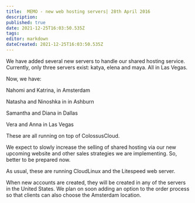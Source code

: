 ```yaml
---
title:  MEMO - new web hosting servers| 28th April 2016 
description: 
published: true
date: 2021-12-25T16:03:50.535Z
tags: 
editor: markdown
dateCreated: 2021-12-25T16:03:50.535Z
---
```




We have added several new servers to handle our shared hosting service. Currently, only three servers exist: katya, elena and maya. All in Las Vegas.

Now, we have:

Nahomi and Katrina, in Amsterdam

Natasha and Ninoshka in in Ashburn

Samantha and Diana in Dallas

Vera and Anna in Las Vegas

These are all running on top of ColossusCloud.

We expect to slowly increase the selling of shared hosting via our new upcoming website and other sales strategies we are implementing. So, better to be prepared now.

As usual, these are running CloudLinux and the Litespeed web server.

When new accounts are created, they will be created in any of the servers in the United States. We plan on soon adding an option to the order process so that clients can also choose the Amsterdam location.
